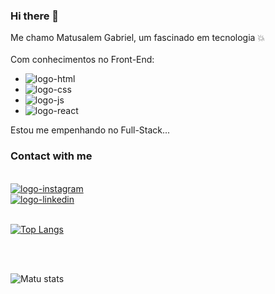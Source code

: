 ### Hi there 📝

Me chamo Matusalem Gabriel, um fascinado em tecnologia 💥
<br>
<br>
Com conhecimentos no Front-End:
- <img src="https://img.shields.io/badge/HTML5-E34F26?style=for-the-badge&logo=html5&logoColor=white" alt="logo-html"/>
- <img src="https://img.shields.io/badge/CSS3-1572B6?style=for-the-badge&logo=css3&logoColor=white" alt="logo-css"/>
- <img src="https://img.shields.io/badge/JavaScript-323330?style=for-the-badge&logo=javascript&logoColor=F7DF1E" alt="logo-js"/>
- <img src="https://img.shields.io/badge/React-20232A?style=for-the-badge&logo=react&logoColor=61DAFB" alt="logo-react"/>


Estou me empenhando no Full-Stack...

### Contact with me
<br>
<a href="https://instagram.com/matugp_25" target="_blanck"><img src="https://img.shields.io/badge/Instagram-E4405F?style=for-the-badge&logo=instagram&logoColor=white" alt="logo-instagram"/></a>
<br>
<a href="https://www.linkedin.com/in/matusalem-gabriel-7b831a268/" target="_blanck"><img src="https://img.shields.io/badge/LinkedIn-0077B5?style=for-the-badge&logo=linkedin&logoColor=white" alt="logo-linkedin"/></a>
<br>
<br>

[![Top Langs](https://github-readme-stats.vercel.app/api/top-langs/?username=matu-gabriel)](https://github.com/anuraghazra/github-readme-stats)

<br>
<br>

![Matu stats](https://github-readme-stats.vercel.app/api?username=matu-gabriel&show_icons=true&theme=transparent)
